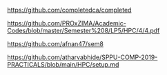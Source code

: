https://github.com/completedca/completed

https://github.com/PROxZIMA/Academic-Codes/blob/master/Semester%208/LP5/HPC/4/4.pdf

https://github.com/afnan47/sem8

https://github.com/atharvabhide/SPPU-COMP-2019-PRACTICALS/blob/main/HPC/setup.md

